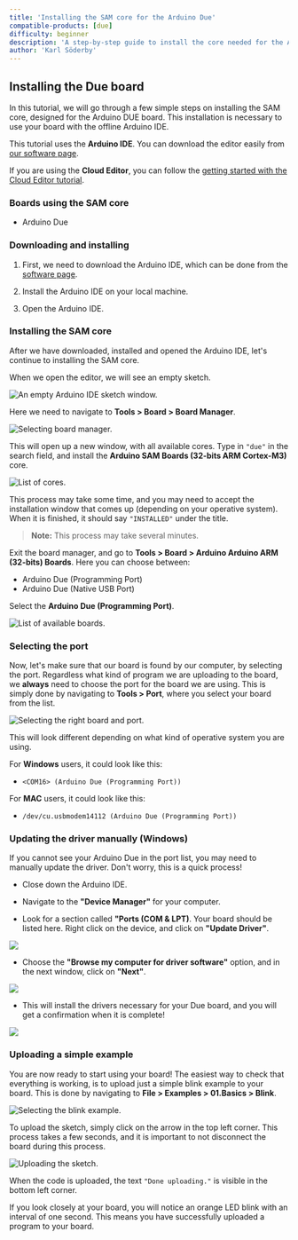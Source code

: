 ```yaml
---
title: 'Installing the SAM core for the Arduino Due'
compatible-products: [due]
difficulty: beginner
description: 'A step-by-step guide to install the core needed for the Arduino Due board.'
author: 'Karl Söderby'
---
```


## Installing the Due board

In this tutorial, we will go through a few simple steps on installing the SAM core, designed for the Arduino DUE board. This installation is necessary to use your board with the offline Arduino IDE.

This tutorial uses the **Arduino IDE**. You can download the editor easily from [our software page](https://www.arduino.cc/en/software).

If you are using the **Cloud Editor**, you can follow the [getting started with the Cloud Editor tutorial](/cloud/web-editor/tutorials/getting-started/getting-started-web-editor).


### Boards using the SAM core

- Arduino Due

### Downloading and installing

1. First, we need to download the Arduino IDE, which can be done from the [software page](https://www.arduino.cc/en/software).

2. Install the Arduino IDE on your local machine.

3. Open the Arduino IDE.

### Installing the SAM core

After we have downloaded, installed and opened the Arduino IDE, let's continue to installing the SAM core.

When we open the editor, we will see an empty sketch.

![An empty Arduino IDE sketch window.](assets/install*due*img01.png)

Here we need to navigate to **Tools > Board > Board Manager**.

![Selecting board manager.](assets/install*due*img02.png)

This will open up a new window, with all available cores. Type in `"due"` in the search field, and install the **Arduino SAM Boards (32-bits ARM Cortex-M3)** core.

![List of cores.](assets/install*due*img03.png)

This process may take some time, and you may need to accept the installation window that comes up (depending on your operative system). When it is finished, it should say `"INSTALLED"` under the title.

>**Note:** This process may take several minutes.

Exit the board manager, and go to **Tools > Board > Arduino Arduino ARM (32-bits) Boards**. Here you can choose between:

- Arduino Due (Programming Port)
- Arduino Due (Native USB Port)

Select the **Arduino Due (Programming Port)**.

![List of available boards.](assets/install*due*img04.png)

### Selecting the port

Now, let's make sure that our board is found by our computer, by selecting the port. Regardless what kind of program we are uploading to the board, we **always** need to choose the port for the board we are using. This is simply done by navigating to **Tools > Port**, where you select your board from the list.

![Selecting the right board and port.](assets/install*due*img05.png)

This will look different depending on what kind of operative system you are using.

For **Windows** users, it could look like this:

- `<COM16> (Arduino Due (Programming Port))`

For **MAC** users, it could look like this:

- `/dev/cu.usbmodem14112 (Arduino Due (Programming Port))`

### Updating the driver manually (Windows)

If you cannot see your Arduino Due in the port list, you may need to manually update the driver. Don't worry, this is a quick process!

- Close down the Arduino IDE.

- Navigate to the **"Device Manager"** for your computer.

- Look for a section called **"Ports (COM & LPT)**. Your board should be listed here. Right click on the device, and click on **"Update Driver"**.

![](assets/install*due*img06.png)

- Choose the **"Browse my computer for driver software"** option, and in the next window, click on **"Next"**.

![](assets/install*due*img07.png)

- This will install the drivers necessary for your Due board, and you will get a confirmation when it is complete!

![](assets/install*due*img08.png)

### Uploading a simple example

You are now ready to start using your board! The easiest way to check that everything is working, is to upload just a simple blink example to your board. This is done by navigating to **File > Examples > 01.Basics > Blink**.

![Selecting the blink example.](assets/install*due*img09.png)

To upload the sketch, simply click on the arrow in the top left corner. This process takes a few seconds, and it is important to not disconnect the board during this process.

![Uploading the sketch.](assets/install*due*img10.png)

When the code is uploaded, the text `"Done uploading."` is visible in the bottom left corner.

If you look closely at your board, you will notice an orange LED blink with an interval of one second. This means you have successfully uploaded a program to your board.
